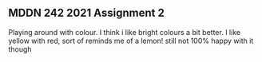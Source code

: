 ## MDDN 242 2021 Assignment 2


Playing around with colour. 
I think i like bright colours a bit better. 
I like yellow with red, sort of reminds me of a lemon! still not 100% happy with it though